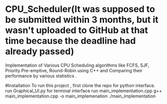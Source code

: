 # CPU_Scheduler(It was supposed to be submitted within 3 months, but it wasn't uploaded to GitHub at that time because the deadline had already passed)
Implementation of Various CPU Scheduling algorithms like FCFS, SJF, Priority Pre-emptive, Round-Robin using C++ and Comparing their performance by various statistics .

#Installation 
To run this project , first clone the repo for python interface.
 run Graphical_UI.py
for terminal interface run main_implementation.cpp
g++ main_implementation.cpp -o main_implemenation ./main_implementation
